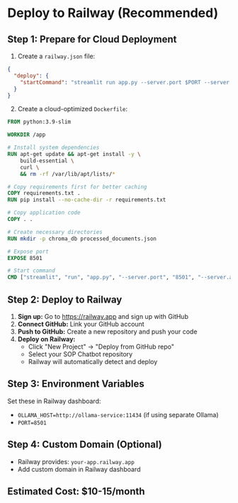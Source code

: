 # Deploy to Railway (Recommended)

## Step 1: Prepare for Cloud Deployment

1. Create a `railway.json` file:
```json
{
  "deploy": {
    "startCommand": "streamlit run app.py --server.port $PORT --server.address 0.0.0.0"
  }
}
```

2. Create a cloud-optimized `Dockerfile`:
```dockerfile
FROM python:3.9-slim

WORKDIR /app

# Install system dependencies
RUN apt-get update && apt-get install -y \
    build-essential \
    curl \
    && rm -rf /var/lib/apt/lists/*

# Copy requirements first for better caching
COPY requirements.txt .
RUN pip install --no-cache-dir -r requirements.txt

# Copy application code
COPY . .

# Create necessary directories
RUN mkdir -p chroma_db processed_documents.json

# Expose port
EXPOSE 8501

# Start command
CMD ["streamlit", "run", "app.py", "--server.port", "8501", "--server.address", "0.0.0.0"]
```

## Step 2: Deploy to Railway

1. **Sign up:** Go to https://railway.app and sign up with GitHub
2. **Connect GitHub:** Link your GitHub account
3. **Push to GitHub:** Create a new repository and push your code
4. **Deploy on Railway:**
   - Click "New Project" → "Deploy from GitHub repo"
   - Select your SOP Chatbot repository
   - Railway will automatically detect and deploy

## Step 3: Environment Variables
Set these in Railway dashboard:
- `OLLAMA_HOST=http://ollama-service:11434` (if using separate Ollama)
- `PORT=8501`

## Step 4: Custom Domain (Optional)
- Railway provides: `your-app.railway.app`
- Add custom domain in Railway dashboard

## Estimated Cost: $10-15/month